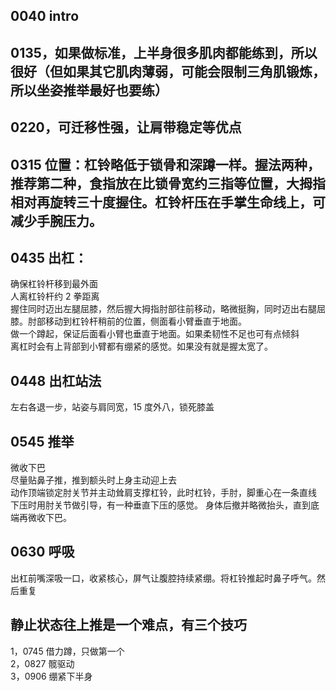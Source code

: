 ## 0040 intro

## 0135，如果做标准，上半身很多肌肉都能练到，所以很好（但如果其它肌肉薄弱，可能会限制三角肌锻炼，所以坐姿推举最好也要练）

## 0220，可迁移性强，让肩带稳定等优点

## 0315 位置：杠铃略低于锁骨和深蹲一样。握法两种，推荐第二种，食指放在比锁骨宽约三指等位置，大拇指相对再旋转三十度握住。杠铃杆压在手掌生命线上，可减少手腕压力。

## 0435 出杠：

确保杠铃杆移到最外面  
人离杠铃杆约 2 拳距离  
握住同时迈出左腿屈膝，然后握大拇指肘部往前移动，略微挺胸，同时迈出右腿屈膝。肘部移动到杠铃杆稍前的位置，侧面看小臂垂直于地面。  
做一个蹲起，保证后面看小臂也垂直于地面。如果柔韧性不足也可有点倾斜  
离杠时会有上背部到小臂都有绷紧的感觉。如果没有就是握太宽了。

## 0448 出杠站法

左右各退一步，站姿与肩同宽，15 度外八，锁死膝盖

## 0545 推举

微收下巴  
尽量贴鼻子推，推到额头时上身主动迎上去  
动作顶端锁定肘关节并主动耸肩支撑杠铃，此时杠铃，手肘，脚重心在一条直线  
下压时用肘关节做引导，有一种垂直下压的感觉。
身体后撤并略微抬头，直到底端再微收下巴。

## 0630 呼吸

出杠前嘴深吸一口，收紧核心，屏气让腹腔持续紧绷。将杠铃推起时鼻子呼气。然后重复

## 静止状态往上推是一个难点，有三个技巧

1，0745 借力蹲，只做第一个  
2，0827 髋驱动  
3，0906 绷紧下半身
